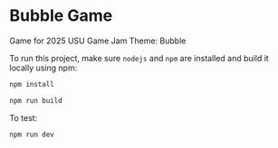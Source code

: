 # Bubble Game
Game for 2025 USU Game Jam
Theme: Bubble

<!-- sudo dnf install nodejs

npm install pixi.js
npm i pixi-viewport

npm start

https://pixijs.com/8.x/guides/basics/getting-started
https://github.com/pixi-viewport/pixi-viewport

npm install --save-dev vite
npm install --save-dev live-server

npm i pixi-viewport -->

To run this project, make sure `nodejs` and `npm` are installed and build it locally using npm:

```bash
npm install
```
```bash
npm run build
```

To test:
```bash
npm run dev
```
